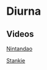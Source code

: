 # Diurna

## Videos

[Nintandao](https://www.youtube.com/watch?v=E0otJC66jgo)

[Stankie](https://www.youtube.com/watch?v=Pl9HFiV3bO0)